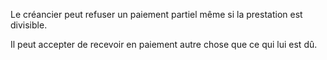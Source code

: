 Le créancier peut refuser un paiement partiel même si la prestation est divisible.

Il peut accepter de recevoir en paiement autre chose que ce qui lui est dû.
